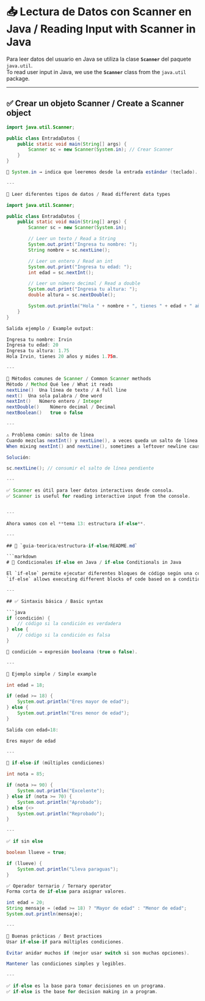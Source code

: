 # 📥 Lectura de Datos con Scanner en Java / Reading Input with Scanner in Java

Para leer datos del usuario en Java se utiliza la clase **`Scanner`** del paquete `java.util`.  
To read user input in Java, we use the **`Scanner`** class from the `java.util` package.

---

## ✅ Crear un objeto Scanner / Create a Scanner object

```java
import java.util.Scanner;

public class EntradaDatos {
    public static void main(String[] args) {
        Scanner sc = new Scanner(System.in); // Crear Scanner
    }
}

📌 System.in → indica que leeremos desde la entrada estándar (teclado).

---

🧪 Leer diferentes tipos de datos / Read different data types

import java.util.Scanner;

public class EntradaDatos {
    public static void main(String[] args) {
        Scanner sc = new Scanner(System.in);

        // Leer un texto / Read a String
        System.out.print("Ingresa tu nombre: ");
        String nombre = sc.nextLine();

        // Leer un entero / Read an int
        System.out.print("Ingresa tu edad: ");
        int edad = sc.nextInt();

        // Leer un número decimal / Read a double
        System.out.print("Ingresa tu altura: ");
        double altura = sc.nextDouble();

        System.out.println("Hola " + nombre + ", tienes " + edad + " años y mides " + altura + "m.");
    }
}

Salida ejemplo / Example output:

Ingresa tu nombre: Irvin
Ingresa tu edad: 20
Ingresa tu altura: 1.75
Hola Irvin, tienes 20 años y mides 1.75m.

---

📌 Métodos comunes de Scanner / Common Scanner methods
Método / Method	Qué lee / What it reads
nextLine()	Una línea de texto / A full line
next()	Una sola palabra / One word
nextInt()	Número entero / Integer
nextDouble()	Número decimal / Decimal
nextBoolean()	true o false

---

⚠️ Problema común: salto de línea
Cuando mezclas nextInt() y nextLine(), a veces queda un salto de línea pendiente.
When mixing nextInt() and nextLine(), sometimes a leftover newline causes issues.

Solución:

sc.nextLine(); // consumir el salto de línea pendiente

---

✅ Scanner es útil para leer datos interactivos desde consola.
✅ Scanner is useful for reading interactive input from the console.


---

Ahora vamos con el **tema 13: estructura if-else**.  

---

## 📂 `guia-teorica/estructura-if-else/README.md`

```markdown
# 🔀 Condicionales if-else en Java / if-else Conditionals in Java

El `if-else` permite ejecutar diferentes bloques de código según una condición.  
`if-else` allows executing different blocks of code based on a condition.

---

## ✅ Sintaxis básica / Basic syntax

```java
if (condición) {
    // código si la condición es verdadera
} else {
    // código si la condición es falsa
}

📌 condición → expresión booleana (true o false).

---

🧪 Ejemplo simple / Simple example

int edad = 18;

if (edad >= 18) {
    System.out.println("Eres mayor de edad");
} else {
    System.out.println("Eres menor de edad");
}

Salida con edad=18:

Eres mayor de edad

---

🔄 if-else-if (múltiples condiciones)

int nota = 85;

if (nota >= 90) {
    System.out.println("Excelente");
} else if (nota >= 70) {
    System.out.println("Aprobado");
} else {<>
    System.out.println("Reprobado");
}

---

✅ if sin else

boolean llueve = true;

if (llueve) {
    System.out.println("Lleva paraguas");
}

✅ Operador ternario / Ternary operator
Forma corta de if-else para asignar valores.

int edad = 20;
String mensaje = (edad >= 18) ? "Mayor de edad" : "Menor de edad";
System.out.println(mensaje);

---

📌 Buenas prácticas / Best practices
Usar if-else-if para múltiples condiciones.

Evitar anidar muchos if (mejor usar switch si son muchas opciones).

Mantener las condiciones simples y legibles.

---

✅ if-else es la base para tomar decisiones en un programa.
✅ if-else is the base for decision making in a program.
